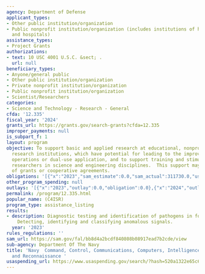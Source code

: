 ```yaml
---
agency: Department of Defense
applicant_types:
- Other public institution/organization
- Public nonprofit institution/organization (includes institutions of higher education
  and hospitals)
assistance_types:
- Project Grants
authorizations:
- text: 10 USC 4001 U.S.C. &sect; .
  url: null
beneficiary_types:
- Anyone/general public
- Other public institution/organization
- Private nonprofit institution/organization
- Public nonprofit institution/organization
- Scientist/Researchers
categories:
- Science and Technology - Research - General
cfda: '12.335'
fiscal_year: '2024'
grants_url: https://grants.gov/search-grants?cfda=12.335
improper_payments: null
is_subpart_f: 1
layout: program
objective: To support basic and applied research at educational, nonprofit, or commercial
  research institutions, which have potential for leading to the improvement of military
  operations or dual-use application, and to support training and stimulation of future
  researchers in science and engineering disciplines.  This support may take the form
  of grants or cooperative agreements.
obligations: '[{"x":"2023","sam_estimate":0.0,"sam_actual":311730.0,"usa_spending_actual":0.0},{"x":"2024","sam_estimate":0.0,"sam_actual":0.0,"usa_spending_actual":0.0},{"x":"2025","sam_estimate":0.0,"sam_actual":0.0,"usa_spending_actual":0.0}]'
other_program_spending: null
outlays: '[{"x":"2023","outlay":0.0,"obligation":0.0},{"x":"2024","outlay":0.0,"obligation":0.0},{"x":"2025","outlay":0.0,"obligation":0.0}]'
permalink: /program/12.335.html
popular_name: (C4ISR)
program_type: assistance_listing
results:
- description: Diagnostic testing and identification of pathogens in food and water.
    Detecting, identifying and classifying anomalous signals.
  year: '2023'
rules_regulations: ''
sam_url: https://sam.gov/fal/bb8d4a2bcdf840808b08917ead7b2cde/view
sub-agency: Department Of The Navy
title: 'Navy  Command, Control, Communications, Computers, Intelligence, Surveillance,
  and Reconnaissance '
usaspending_url: https://www.usaspending.gov/search/?hash=520a1322e65c63feaf3d5217e8f96c71
---
```

